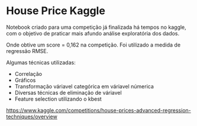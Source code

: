 # House Price Kaggle

Notebook criado para uma competição já finalizada há tempos no kaggle, com o objetivo de praticar mais afundo análise exploratória dos dados. 

Onde obtive um score = 0,162 na competição. Foi utilizado a medida de regressão RMSE.

Algumas técnicas utilizadas: 
- Correlação
- Gráficos 
- Transformação váriavel categórica em váriavel númerica
- Diversas técnicas de eliminação de váriavel
- Feature selection utilizando o kbest


https://www.kaggle.com/competitions/house-prices-advanced-regression-techniques/overview
